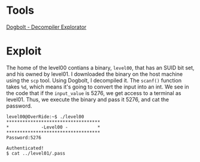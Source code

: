 # Tools
[Dogbolt - Decompiler Explorator](https://dogbolt.org/)

# Exploit
The home of the level00 contians a binary, `level00`, that has an SUID bit set, and his owned by level01.
I downloaded the binary on the host machine using the `scp` tool. Using Dogbolt, I decompiled it.
The `scanf()` function takes `%d`, which means it's going to convert the input into an int.
We see in the code that if the `input_value` is 5276, we get access to a terminal as level01.
Thus, we execute the binary and pass it 5276, and cat the password.
```
level00@OverRide:~$ ./level00 
***********************************
*            -Level00 -           *
***********************************
Password:5276

Authenticated!
$ cat ../level01/.pass
```

